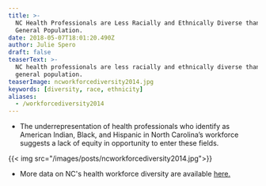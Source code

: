 ```yaml
---
title: >-
  NC Health Professionals are Less Racially and Ethnically Diverse than the
  General Population.
date: 2018-05-07T18:01:20.490Z
author: Julie Spero
draft: false
teaserText: >-
  NC health professionals are less racially and ethnically diverse than the
  general population.
teaserImage: ncworkforcediversity2014.jpg
keywords: [diversity, race, ethnicity]
aliases:
  - /workforcediversity2014
---
```



* The underrepresentation of health professionals who identify as American Indian, Black, and Hispanic in North Carolina’s workforce suggests a lack of equity in opportunity to enter these fields.

{{< img  src="/images/posts/ncworkforcediversity2014.jpg">}}

* More data on NC's health workforce diversity are available [here.](http://www.ncmedicaljournal.com/content/77/2/141.full)
